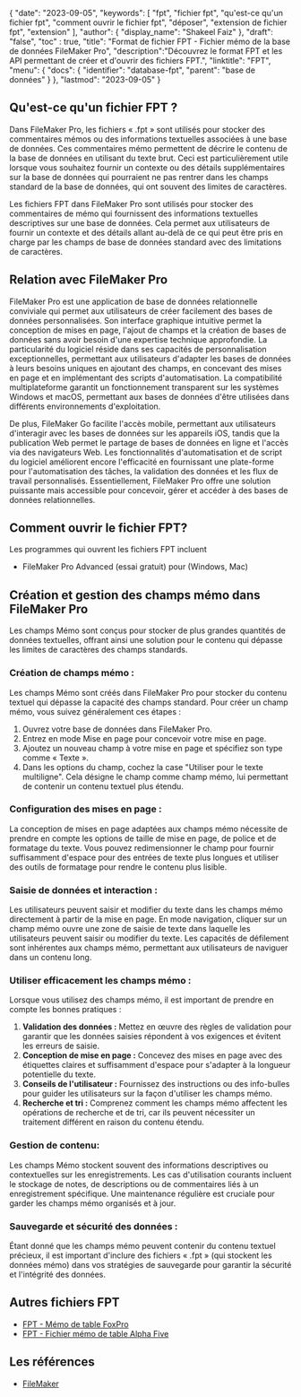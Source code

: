 {
"date": "2023-09-05",
  "keywords": [
"fpt",
"fichier fpt",
"qu'est-ce qu'un fichier fpt",
"comment ouvrir le fichier fpt",
"déposer",
"extension de fichier fpt",
"extension"
],
  "author": {
"display_name": "Shakeel Faiz"
},
"draft": "false",
"toc" : true,
"title": "Format de fichier FPT - Fichier mémo de la base de données FileMaker Pro",
  "description":"Découvrez le format FPT et les API permettant de créer et d'ouvrir des fichiers FPT.",
"linktitle": "FPT",
  "menu": {
    "docs": {
      "identifier": "database-fpt",
"parent": "base de données"
}
},
"lastmod": "2023-09-05"
}

## Qu'est-ce qu'un fichier FPT ?

Dans FileMaker Pro, les fichiers « .fpt » sont utilisés pour stocker des commentaires mémos ou des informations textuelles associées à une base de données. Ces commentaires mémo permettent de décrire le contenu de la base de données en utilisant du texte brut. Ceci est particulièrement utile lorsque vous souhaitez fournir un contexte ou des détails supplémentaires sur la base de données qui pourraient ne pas rentrer dans les champs standard de la base de données, qui ont souvent des limites de caractères.

Les fichiers FPT dans FileMaker Pro sont utilisés pour stocker des commentaires de mémo qui fournissent des informations textuelles descriptives sur une base de données. Cela permet aux utilisateurs de fournir un contexte et des détails allant au-delà de ce qui peut être pris en charge par les champs de base de données standard avec des limitations de caractères.

## Relation avec FileMaker Pro

FileMaker Pro est une application de base de données relationnelle conviviale qui permet aux utilisateurs de créer facilement des bases de données personnalisées. Son interface graphique intuitive permet la conception de mises en page, l'ajout de champs et la création de bases de données sans avoir besoin d'une expertise technique approfondie. La particularité du logiciel réside dans ses capacités de personnalisation exceptionnelles, permettant aux utilisateurs d'adapter les bases de données à leurs besoins uniques en ajoutant des champs, en concevant des mises en page et en implémentant des scripts d'automatisation. La compatibilité multiplateforme garantit un fonctionnement transparent sur les systèmes Windows et macOS, permettant aux bases de données d'être utilisées dans différents environnements d'exploitation.

De plus, FileMaker Go facilite l'accès mobile, permettant aux utilisateurs d'interagir avec les bases de données sur les appareils iOS, tandis que la publication Web permet le partage de bases de données en ligne et l'accès via des navigateurs Web. Les fonctionnalités d'automatisation et de script du logiciel améliorent encore l'efficacité en fournissant une plate-forme pour l'automatisation des tâches, la validation des données et les flux de travail personnalisés. Essentiellement, FileMaker Pro offre une solution puissante mais accessible pour concevoir, gérer et accéder à des bases de données relationnelles.

## Comment ouvrir le fichier FPT?

Les programmes qui ouvrent les fichiers FPT incluent

- FileMaker Pro Advanced (essai gratuit) pour (Windows, Mac)

## Création et gestion des champs mémo dans FileMaker Pro

Les champs Mémo sont conçus pour stocker de plus grandes quantités de données textuelles, offrant ainsi une solution pour le contenu qui dépasse les limites de caractères des champs standards.

### Création de champs mémo :

Les champs Mémo sont créés dans FileMaker Pro pour stocker du contenu textuel qui dépasse la capacité des champs standard. Pour créer un champ mémo, vous suivez généralement ces étapes :

1. Ouvrez votre base de données dans FileMaker Pro.
2. Entrez en mode Mise en page pour concevoir votre mise en page.
3. Ajoutez un nouveau champ à votre mise en page et spécifiez son type comme « Texte ».
4. Dans les options du champ, cochez la case "Utiliser pour le texte multiligne". Cela désigne le champ comme champ mémo, lui permettant de contenir un contenu textuel plus étendu.

### Configuration des mises en page :

La conception de mises en page adaptées aux champs mémo nécessite de prendre en compte les options de taille de mise en page, de police et de formatage du texte. Vous pouvez redimensionner le champ pour fournir suffisamment d'espace pour des entrées de texte plus longues et utiliser des outils de formatage pour rendre le contenu plus lisible.

### Saisie de données et interaction :

Les utilisateurs peuvent saisir et modifier du texte dans les champs mémo directement à partir de la mise en page. En mode navigation, cliquer sur un champ mémo ouvre une zone de saisie de texte dans laquelle les utilisateurs peuvent saisir ou modifier du texte. Les capacités de défilement sont inhérentes aux champs mémo, permettant aux utilisateurs de naviguer dans un contenu long.

### Utiliser efficacement les champs mémo :

Lorsque vous utilisez des champs mémo, il est important de prendre en compte les bonnes pratiques :

1. **Validation des données :** Mettez en œuvre des règles de validation pour garantir que les données saisies répondent à vos exigences et évitent les erreurs de saisie.
2. **Conception de mise en page :** Concevez des mises en page avec des étiquettes claires et suffisamment d'espace pour s'adapter à la longueur potentielle du texte.
3. **Conseils de l'utilisateur :** Fournissez des instructions ou des info-bulles pour guider les utilisateurs sur la façon d'utiliser les champs mémo.
4. **Recherche et tri :** Comprenez comment les champs mémo affectent les opérations de recherche et de tri, car ils peuvent nécessiter un traitement différent en raison du contenu étendu.

### Gestion de contenu:

Les champs Mémo stockent souvent des informations descriptives ou contextuelles sur les enregistrements. Les cas d'utilisation courants incluent le stockage de notes, de descriptions ou de commentaires liés à un enregistrement spécifique. Une maintenance régulière est cruciale pour garder les champs mémo organisés et à jour.

### Sauvegarde et sécurité des données :

Étant donné que les champs mémo peuvent contenir du contenu textuel précieux, il est important d'inclure des fichiers « .fpt » (qui stockent les données mémo) dans vos stratégies de sauvegarde pour garantir la sécurité et l'intégrité des données.

## Autres fichiers FPT

- [FPT - Mémo de table FoxPro](/fr/database/fpt-foxpro/)
- [FPT - Fichier mémo de table Alpha Five](/fr/database/fpt-alphafive/)

## Les références
* [FileMaker](https://en.wikipedia.org/wiki/FileMaker)

